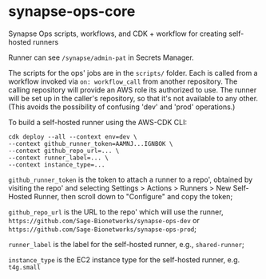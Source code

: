 # synapse-ops-core
Synapse Ops scripts, workflows, and CDK + workflow for creating self-hosted runners

Runner can see `/synapse/admin-pat` in Secrets Manager.


The scripts for the ops' jobs are in the `scripts/` folder.
Each is called from a workflow invoked via `on: workflow_call` from another repository.
The calling repository will provide an AWS role its authorized to use. The runner will be set up in the caller's repository,
so that it's not available to any other.  (This avoids the possibility of confusing 'dev' and 'prod' operations.)


To build a self-hosted runner using the AWS-CDK CLI:

```
cdk deploy --all --context env=dev \
--context github_runner_token=AAMNJ...IGNBOK \
--context github_repo_url=... \
--context runner_label=... \
--context instance_type=...

```
`github_runner_token` is the token to attach a runner to a repo', obtained by visiting the repo' and selecting
Settings > Actions > Runners > New Self-Hosted Runner, then scroll down to "Configure" and copy the token;

`github_repo_url` is the URL to the repo' which will use the runner,
`https://github.com/Sage-Bionetworks/synapse-ops-dev` or `https://github.com/Sage-Bionetworks/synapse-ops-prod`;

`runner_label` is the label for the self-hosted runner, e.g., `shared-runner`;

`instance_type` is the EC2 instance type for the self-hosted runner, e.g. `t4g.small`
